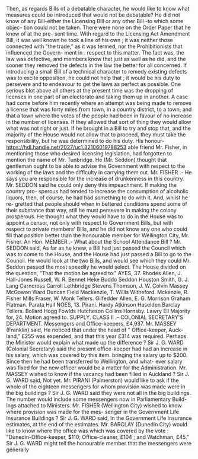 Then, as regards Bills of a debatable character, he would like to know what measures could be introduced that would not be debatable? He did not know of any Bill-either the Licensing Bill or any other Bill -to which some objec- tion could not be taken. There were none on the Order Paper that he knew of at the pre- sent time. With regard to the Licensing Act Amendment Bill, it was well known he took a line of his own ; it was neither those connected with "the trade," as it was termed, nor the Prohibitionists that influenced the Govern- ment in . respect to this matter. The fact was, the law was defective, and members know that just as well as he did, and the sooner they removed the defects in the law the better for all concerned. If introducing a small Bill of a technical character to remedy existing defects was to excite opposition, he could not help that ; it would be his duty to persevere and to endeavour to get the laws as perfect as possible. One serious blot above all others at the present time was the dropping of licenses in one part of an electorate and taking them up in another. A case had come before him recently where an attempt was being made to remove a license that was forty miles from town, in a country district, to a town, and that a town where the votes of the people had been in favour of no increase in the number of licenses. If they allowed that sort of thing they would allow what was not right or just. If he brought in a Bill to try and stop that, and the majority of the House would not allow that to proceed, they must take the responsibility, but he was determined to do his duty. His honour- https://hdl.handle.net/2027/uc1.32106019788253 able friend Mr. Fisher, in mentioning those who desired licensing legislation, had forgotten to mention the name of Mr. Tunbridge. He (Mr. Seddon) thought that gentleman ought to be able to advise the Government with respect to the working of the laws and the difficulty in carrying them out. Mr. FISHER .- He says you are responsible for the increase of drunkenness in this country. Mr. SEDDON said he could only deny this impeachment. If making the country pro- sperous had tended to increase the consumption of alcoholic liquors, then, of course, he had had something to do with it. And, whilst he re- gretted that people should when in bettered conditions spend some of their substance that way, still he must persevere in making the colony prosperous. He thought what they would have to do in the House was to appoint a censor, not only with respect to Government Bills, but with respect to private members' Bills, and he did not know any one who could fill that position better than the honourable member for Wellington City, Mr. Fisher. An Hon. MEMBER .- What about the School Attendance Bill ? Mr. SEDDON said, As far as he knew, a Bill had just passed the Council which was to come to the House, and the House had just passed a Bill to go to the Council. He would look at the two Bills, and would see which they could Mr. Seddon passed the most speedily he would select. The House divided on the question, "That the motion be agreed to." AYES, 37. Rhodes Allen, J. Hall-Jones Russell, W. R. Bennet Heke Buddo Seddon Houston Smith, G. J. Lang Carncross Carroll Lethbridge Stevens Thomson, J. W. Colvin Massey McGowan Ward Duncan Field Mackenzie, T. Willis Witheford. Mckenzie, R. Fisher Mills Fraser, W. Monk Tellers. Gilfedder Allen, E. G. Morrison Graham Flatman. Parata Hall NOES, 13. Pirani. Hardy Atkinson Haselden Barclay Tellers. Bollard Hogg Fowlds Hutcheson Collins Hornsby. Lawry Ell Majority for, 24. Motion agreed to. SUPPLY. CLASS II .- COLONIAL SECRETARY'S DEPARTMENT. Messengers and Office-keepers, £4,937. Mr. MASSEY (Franklin) said, He noticed that under the head of " Office-keeper, Auck- land," £255 was expended, and that this year £314 was required. Perhaps the Minister would explain what made up the difference ? Sir J. G. WARD (Colonial Secretary) said the present office-keeper had had an increase in his salary, which was covered by this item. bringing the salary up to $200. Since then he had been transferred to Wellington, and what- ever salary was fixed for the new officer would be a matter for the Administration. Mr. MASSEY wished to know if the vacancy had been filled in Auckland ? Sir J. G. WARD said, Not yet. Mr. PIRANI (Palmerston) would like to ask if the whole of the eighteen messengers for whom provision was made were in the big buildings ? Sir J. G. WARD said they were not all in the big buildings. The number would include some messengers now in Parliamentary Build- ings attached to Ministers. Mr. FISHER (Wellington City) wished to know where provision was made for the mes- senger in the Government Life Insurance Buildings ? Sir J. G. WARD said, In the Government Life Insurance estimates, at the end of the estimates. Mr. BARCLAY (Dunedin City) would like to know where the office was which was covered by the vote : "Dunedin-Office-keeper, $110; Office-cleaner, £104 ; and Watchman, £45." Sir J. G. WARD might tell the honourable member that the messengers were generally 